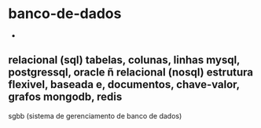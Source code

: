 # banco-de-dados

-
relacional (sql)
tabelas, colunas, linhas
mysql, postgressql, oracle
ñ relacional (nosql)
estrutura flexivel, baseada e, documentos, chave-valor, grafos
mongodb, redis
-
sgbb (sistema de gerenciamento de banco de dados)

